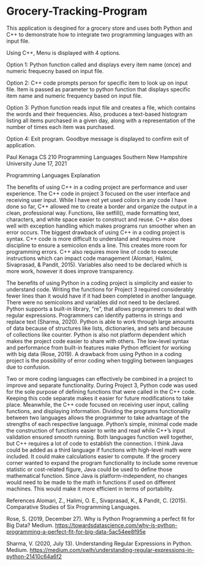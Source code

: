 # Grocery-Tracking-Program
This application is desgined for a grocery store and uses both Python and C++ to demonstrate how to integrate two programming languages with an input file.

Using C++, Menu is displayed with 4 options.

Option 1: Python function called and displays every item name (once) and numeric frequecny based on input file.

Option 2: C++ code prompts person for specific item to look up on input file. Item is passed as parameter to python function that displays specific item name and numeric frequency based on input file.

Option 3: Python function reads input file and creates a file, which contains the words and their frequencies. 
          Also, produces a text-based histogram listing all items purchased in a given day, along with a representation of the number of times each item was purchased.

Option 4: Exit program. Goodbye message is displayed to confirm exit of application.



Paul Kenaga
CS 210 Programming Languages
Southern New Hampshire University
June 17, 2021

Programming Languages Explanation

The benefits of using C++ in a coding project are performance and user experience. The C++ code in project 3 focused on the user interface and receiving user input. While I have not yet used colors in any code I have done so far, C++ allowed me to create a border and organize the output in a clean, professional way. Functions, like setfill(), made formatting text, characters, and white space easier to construct and reuse. C++ also does well with exception handling which makes programs run smoother when an error occurs. The biggest drawback of using C++ in a coding project is syntax.  C++ code is more difficult to understand and requires more discipline to ensure a semicolon ends a line.  This creates more room for programming errors. C++ also requires more line of code to execute instructions which can impact code management (Alomari, Halimi, Sivaprasad, & Pandit, 2015). Variables also need to be declared which is more work, however it does improve transparency.   

The benefits of using Python in a coding project is simplicity and easier to understand code. Writing the functions for Project 3 required considerably fewer lines than it would have if it had been completed in another language. There were no semicolons and variables did not need to be declared. Python supports a built-in library, “re”, that allows programmers to deal with regular expressions. Programmers can identify patterns in strings and replace text (Sharma, 2020). Python is able to work through large amounts of data because of structures like lists, dictionaries, and sets and because of collections like counter. Python is also not platform dependent which makes the project code easier to share with others. The low-level syntax and performance from built-in features make Python efficient for working with big data (Rose, 2019). A drawback from using Python in a coding project is the possibility of error coding when toggling between languages due to confusion. 

Two or more coding languages can effectively be combined in a project to improve and separate functionality. During Project 3, Python code was used for the sole purpose of defining functions that were called in the C++ code. Keeping this code separate makes it easier for future modifications to take place. Meanwhile, the C++ code focused on receiving user input, calling functions, and displaying information. Dividing the programs functionality between two languages allows the programmer to take advantage of the strengths of each respective language. Python’s simple, minimal code made the construction of functions easier to write and read while C++’s input validation ensured smooth running. Both languages function well together, but C++ requires a lot of code to establish the connection. I think Java could be added as a third language if functions with high-level math were included. It could make calculations easier to compute. If the grocery corner wanted to expand the program functionality to include some revenue statistic or cost-related figure, Java could be used to define those mathematical function. Since Java is platform-independent, no changes would need to be made to the math in functions if used on different machines. This would make it more efficient in terms of portability. 


References
Alomari, Z., Halimi, O. E., Sivaprasad, K., & Pandit, C. (2015). Comparative Studies of Six Programming Languages.

Rose, S. (2019, December 27). Why is Python Programming a perfect fit for Big Data? Medium. https://towardsdatascience.com/why-is-python-programming-a-perfect-fit-for-big-data-5ac54ee8f95e

Sharma, V. (2020, July 13). Understanding Regular Expressions in Python. Medium. https://medium.com/swlh/understanding-regular-expressions-in-python-21410c64a6f2
